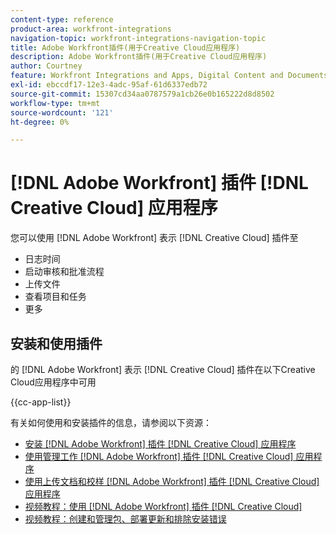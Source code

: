 ```yaml
---
content-type: reference
product-area: workfront-integrations
navigation-topic: workfront-integrations-navigation-topic
title: Adobe Workfront插件(用于Creative Cloud应用程序)
description: Adobe Workfront插件(用于Creative Cloud应用程序)
author: Courtney
feature: Workfront Integrations and Apps, Digital Content and Documents
exl-id: ebccdf17-12e3-4adc-95af-61d6337edb72
source-git-commit: 15307cd34aa0787579a1cb26e0b165222d8d8502
workflow-type: tm+mt
source-wordcount: '121'
ht-degree: 0%

---
```



# [!DNL Adobe Workfront] 插件 [!DNL Creative Cloud] 应用程序

您可以使用 [!DNL Adobe Workfront] 表示 [!DNL Creative Cloud] 插件至

* 日志时间
* 启动审核和批准流程
* 上传文件
* 查看项目和任务
* 更多

## 安装和使用插件

的 [!DNL Adobe Workfront] 表示 [!DNL Creative Cloud] 插件在以下Creative Cloud应用程序中可用

{{cc-app-list}}

有关如何使用和安装插件的信息，请参阅以下资源：

* [安装 [!DNL Adobe Workfront] 插件 [!DNL Creative Cloud] 应用程序](/help/quicksilver/workfront-integrations-and-apps/adobe-workfront-for-creative-cloud/wf-cc-install-toc.md)
* [使用管理工作 [!DNL Adobe Workfront] 插件 [!DNL Creative Cloud] 应用程序](/help/quicksilver/workfront-integrations-and-apps/adobe-workfront-for-creative-cloud/wf-cc-manage-work-toc.md)
* [使用上传文档和校样 [!DNL Adobe Workfront] 插件 [!DNL Creative Cloud] 应用程序](/help/quicksilver/workfront-integrations-and-apps/adobe-workfront-for-creative-cloud/wf-cc-docs-proofs-toc.md)
* [视频教程：使用 [!DNL Adobe Workfront] 插件 [!DNL Creative Cloud]](https://experienceleague.adobe.com/docs/workfront-learn/tutorials-workfront/integrations/adobe-creative-cloud/use-adobe-workfront-extensions-for-creative-cloud.html)
* [视频教程：创建和管理包、部署更新和排除安装错误](https://www.youtube.com/watch?v=zzvXNLIBzrc)
